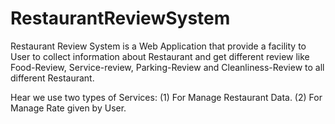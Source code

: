 # RestaurantReviewSystem

Restaurant Review System is a Web Application that provide a facility to User to collect information about Restaurant and get different review like Food-Review, Service-review, Parking-Review and Cleanliness-Review to all different Restaurant.

Hear we use two types of Services:
  (1) For Manage Restaurant Data.
  (2) For Manage Rate given by User.
